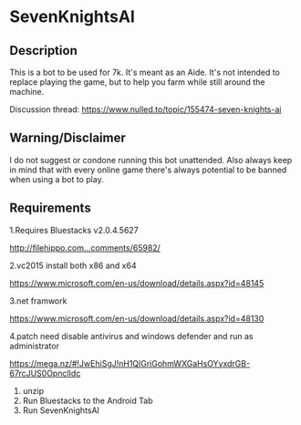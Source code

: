 # SevenKnightsAI
## Description
This is a bot to be used for 7k. It's meant as an Aide. It's not intended to replace playing the game, but to help you farm while still around the machine.

Discussion thread: https://www.nulled.to/topic/155474-seven-knights-ai

## Warning/Disclaimer
I do not suggest or condone running this bot unattended.
Also always keep in mind that with every online game there's always potential to be banned when using a bot to play.

## Requirements
1.Requires Bluestacks v2.0.4.5627

http://filehippo.com...comments/65982/

2.vc2015 install both x86 and x64

https://www.microsoft.com/en-us/download/details.aspx?id=48145

3.net framwork

https://www.microsoft.com/en-us/download/details.aspx?id=48130

4.patch need disable antivirus and windows defender and run as administrator

https://mega.nz/#!JwEhiSgJ!nH1QlGriGohmWXGaHsOYyxdrGB-67rcJUS0OpnclIdc

1. unzip
2. Run Bluestacks to the Android Tab
3. Run SevenKnightsAI
